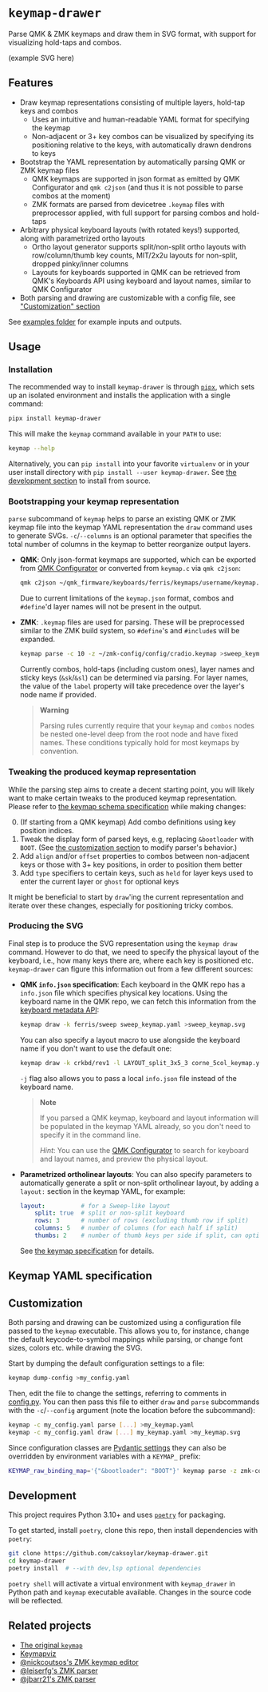 # `keymap-drawer`

Parse QMK & ZMK keymaps and draw them in SVG format, with support for visualizing hold-taps and combos.

(example SVG here)

## Features

- Draw keymap representations consisting of multiple layers, hold-tap keys and combos
  - Uses an intuitive and human-readable YAML format for specifying the keymap
  - Non-adjacent or 3+ key combos can be visualized by specifying its positioning relative to the keys, with automatically drawn dendrons to keys
- Bootstrap the YAML representation by automatically parsing QMK or ZMK keymap files
  - QMK keymaps are supported in json format as emitted by QMK Configurator and `qmk c2json` (and thus it is not possible to parse combos at the moment)
  - ZMK formats are parsed from devicetree `.keymap` files with preprocessor applied, with full support for parsing combos and hold-taps
- Arbitrary physical keyboard layouts (with rotated keys!) supported, along with parametrized ortho layouts
  - Ortho layout generator supports split/non-split ortho layouts with row/column/thumb key counts, MIT/2x2u layouts for non-split, dropped pinky/inner columns
  - Layouts for keyboards supported in QMK can be retrieved from QMK's Keyboards API using keyboard and layout names, similar to QMK Configurator
- Both parsing and drawing are customizable with a config file, see ["Customization" section](#customization)

See [examples folder](examples/) for example inputs and outputs.

## Usage

### Installation

The recommended way to install `keymap-drawer` is through [`pipx`](https://pypa.github.io/pipx/), which sets up an isolated environment and installs the application with a single command:

```sh
pipx install keymap-drawer
```

This will make the `keymap` command available in your `PATH` to use:

```sh
keymap --help
```

Alternatively, you can `pip install` into your favorite `virtualenv` or in your user install directory with `pip install --user keymap-drawer`. See [the development section](#development) to install from source.

### Bootstrapping your keymap representation

`parse` subcommand of `keymap` helps to parse an existing QMK or ZMK keymap file into the keymap YAML representation the `draw` command uses to generate SVGs.
`-c`/`--columns` is an optional parameter that specifies the total number of columns in the keymap to better reorganize output layers.

- **QMK**: Only json-format keymaps are supported, which can be exported from [QMK Configurator](https://config.qmk.fm/) or converted from `keymap.c` via `qmk c2json`:

  ```sh
  qmk c2json ~/qmk_firmware/keyboards/ferris/keymaps/username/keymap.c | keymap parse -c 10 -q - >sweep_keymap.yaml
  ```

  Due to current limitations of the `keymap.json` format, combos and `#define`'d layer names will not be present in the output.

- **ZMK**: `.keymap` files are used for parsing. These will be preprocessed similar to the ZMK build system, so `#define`'s and `#include`s will be expanded.

  ```sh
  keymap parse -c 10 -z ~/zmk-config/config/cradio.keymap >sweep_keymap.yaml
  ```

  Currently combos, hold-taps (including custom ones), layer names and sticky keys (`&sk`/`&sl`) can be determined via parsing.
For layer names, the value of the `label` property will take precedence over the layer's node name if provided.

  > **Warning**
  >
  > Parsing rules currently require that your `keymap` and `combos` nodes be nested one-level deep from the root node and have fixed names. These conditions typically hold for most keymaps by convention.

### Tweaking the produced keymap representation

While the parsing step aims to create a decent starting point, you will likely want to make certain tweaks to the produced keymap representation.
Please refer to [the keymap schema specification](KEYMAP_SPEC.md) while making changes:

0. (If starting from a QMK keymap) Add combo definitions using key position indices.
1. Tweak the display form of parsed keys, e.g, replacing `&bootloader` with `BOOT`. (See [the customization section](#customization) to modify parser's behavior.)
2. Add `align` and/or `offset` properties to combos between non-adjacent keys or those with 3+ key positions, in order to position them better
3. Add `type` specifiers to certain keys, such as `held` for layer keys used to enter the current layer or `ghost` for optional keys

It might be beneficial to start by `draw`'ing the current representation and iterate over these changes, especially for positioning tricky combos.

### Producing the SVG

Final step is to produce the SVG representation using the `keymap draw` command.
However to do that, we need to specify the physical layout of the keyboard, i.e., how many keys there are, where each key is positioned etc. `keymap-drawer` can figure this information out from a few different sources:

- **QMK `info.json` specification**: Each keyboard in the QMK repo has a `info.json` file which specifies physical key locations. Using the keyboard name in the QMK repo, we can fetch this information from the [keyboard metadata API](https://docs.qmk.fm/#/configurator_architecture?id=keyboard-metadata):

  ```sh
  keymap draw -k ferris/sweep sweep_keymap.yaml >sweep_keymap.svg
  ```

  You can also specify a layout macro to use alongside the keyboard name if you don't want to use the default one:

  ```sh
  keymap draw -k crkbd/rev1 -l LAYOUT_split_3x5_3 corne_5col_keymap.yaml >corne_5col_keymap.svg
  ```

  `-j` flag also allows you to pass a local `info.json` file instead of the keyboard name.

  > **Note**
  >
  > If you parsed a QMK keymap, keyboard and layout information will be populated in the keymap YAML already, so you don't need to specify it in the command line.
  >
  > *Hint*: You can use the [QMK Configurator](https://config.qmk.fm/) to search for keyboard and layout names, and preview the physical layout.

- **Parametrized ortholinear layouts**: You can also specify parameters to automatically generate a split or non-split ortholinear layout, by adding a `layout:` section in the keymap YAML, for example:

  ```yaml
  layout:          # for a Sweep-like layout
      split: true  # split or non-split keyboard
      rows: 3      # number of rows (excluding thumb row if split)
      columns: 5   # number of columns (for each half if split)
      thumbs: 2    # number of thumb keys per side if split, can optionally be "MIT" or "2x2u" for non-split
  ```

  See [the keymap specification](KEYMAP_SPEC.md) for details.

## Keymap YAML specification

## Customization

Both parsing and drawing can be customized using a configuration file passed to the `keymap` executable.
This allows you to, for instance, change the default keycode-to-symbol mappings while parsing, or change font sizes, colors etc. while drawing the SVG.

Start by dumping the default configuration settings to a file:

```sh
keymap dump-config >my_config.yaml
```

Then, edit the file to change the settings, referring to comments in [config.py](keymap_drawer/config.py).
You can then pass this file to either `draw` and `parse` subcommands with the `-c`/`--config` argument (note the location before the subcommand):

```sh
keymap -c my_config.yaml parse [...] >my_keymap.yaml
keymap -c my_config.yaml draw [...] my_keymap.yaml >my_keymap.svg
```

Since configuration classes are [Pydantic settings](https://docs.pydantic.dev/usage/settings/) they can also be overridden by environment variables with a `KEYMAP_` prefix:

```sh
KEYMAP_raw_binding_map='{"&bootloader": "BOOT"}' keymap parse -z zmk-config/config/cradio.keymap >cradio.yaml
```

## Development

This project requires Python 3.10+ and uses [`poetry`](https://python-poetry.org/) for packaging.

To get started, install `poetry`, clone this repo, then install dependencies with `poetry`:

```sh
git clone https://github.com/caksoylar/keymap-drawer.git
cd keymap-drawer
poetry install  # --with dev,lsp optional dependencies
```

`poetry shell` will activate a virtual environment with `keymap_drawer` in Python path and `keymap` executable available.
Changes in the source code will be reflected.

## Related projects

- [The original `keymap`](https://github.com/callum-oakley/keymap/)
- [Keymapviz](https://github.com/yskoht/keymapviz)
- [@nickcoutsos's ZMK keymap editor](https://github.com/nickcoutsos/keymap-editor)
- [@leiserfg's ZMK parser](https://github.com/leiserfg/zmk-config/tree/master/parser)
- [@jbarr21's ZMK parser](https://github.com/jbarr21/zmk-config/tree/main/parser)
